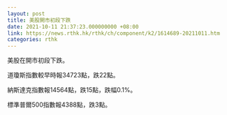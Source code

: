 ```yaml
---
layout: post
title: 美股開市初段下跌
date: 2021-10-11 21:37:23.000000000 +08:00
link: https://news.rthk.hk/rthk/ch/component/k2/1614689-20211011.htm
categories: rthk
---
```


美股在開市初段下跌。

道瓊斯指數較早時報34723點，跌22點。

納斯達克指數報14564點，跌15點，跌幅0.1%。

標準普爾500指數報4388點，跌3點。
